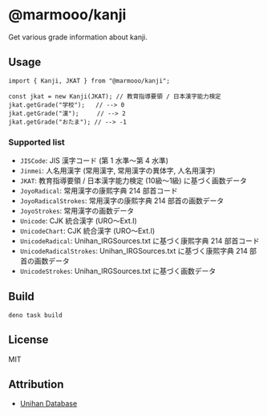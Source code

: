 # @marmooo/kanji

Get various grade information about kanji.

## Usage

```
import { Kanji, JKAT } from "@marmooo/kanji";

const jkat = new Kanji(JKAT); // 教育指導要領 / 日本漢字能力検定
jkat.getGrade("学校");   // --> 0
jkat.getGrade("漢");     // --> 2
jkat.getGrade("おたま"); // --> -1
```

### Supported list

- `JISCode`: JIS 漢字コード (第 1 水準〜第 4 水準)
- `Jinmei`: 人名用漢字 (常用漢字, 常用漢字の異体字, 人名用漢字)
- `JKAT`: 教育指導要領 / 日本漢字能力検定 (10級〜1級) に基づく画数データ
- `JoyoRadical`: 常用漢字の康熙字典 214 部首コード
- `JoyoRadicalStrokes`: 常用漢字の康熙字典 214 部首の画数データ
- `JoyoStrokes`: 常用漢字の画数データ
- `Unicode`: CJK 統合漢字 (URO〜Ext.I)
- `UnicodeChart`: CJK 統合漢字 (URO〜Ext.I)
- `UnicodeRadical`: Unihan_IRGSources.txt に基づく康熙字典 214 部首コード
- `UnicodeRadicalStrokes`: Unihan_IRGSources.txt に基づく康熙字典 214
  部首の画数データ
- `UnicodeStrokes`: Unihan_IRGSources.txt に基づく画数データ

## Build

```
deno task build
```

## License

MIT

## Attribution

- [Unihan Database](https://www.unicode.org/Public/UCD/latest/ucd/Unihan.zip)
